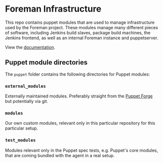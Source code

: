 # Foreman Infrastructure

This repo contains puppet modules that are used to manage infrastructure used by the Foreman project. These modules manage many different pieces of software, including Jenkins build slaves, package build machines, the Jenkins frontend, as well as an internal Foreman instance and puppetserver.

View the [documentation](https://theforeman.github.io/foreman-infra).

## Puppet module directories
The `puppet` folder contains the following directories for Puppet modules:

### `external_modules`
Externally maintained modules. Preferably straight from the [Puppet Forge](https://forge.puppet.com) but potentially via git.

### `modules`
Our own custom modules, relevant only in this particular repository for this particular setup.

### `test_modules`
Modules relevant only in the Puppet spec tests, e.g. Puppet's core modules, that are coming bundled with the agent in a real setup.
